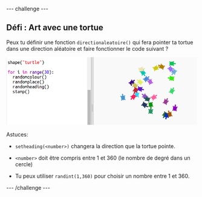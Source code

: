 \--- challenge \---

## Défi : Art avec une tortue

Peux tu définir une fonction `directionaleatoire()` qui fera pointer ta tortue dans une direction aléatoire et faire fonctionner le code suivant ?

![capture d'écran](images/modern-turtle-art.png)

Astuces:

- `setheading(<number>)` changera la direction que la tortue pointe.

- `<number>` doit être compris entre 1 et 360 (le nombre de degré dans un cercle)

- Tu peux utiliser `randint(1,360)` pour choisir un nombre entre 1 et 360.

\--- /challenge \---
